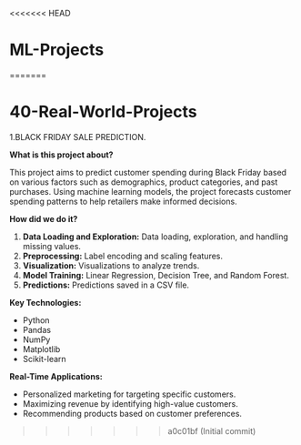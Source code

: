 <<<<<<< HEAD
# ML-Projects
=======
# 40-Real-World-Projects

1.BLACK FRIDAY SALE PREDICTION.


**What is this project about?**

This project aims to predict customer spending during Black Friday based on various factors such as demographics, product categories, and past purchases. Using machine learning models, the project forecasts customer spending patterns to help retailers make informed decisions.

**How did we do it?**

1. **Data Loading and Exploration:** Data loading, exploration, and handling missing values.
2. **Preprocessing:** Label encoding and scaling features.
3. **Visualization:** Visualizations to analyze trends.
4. **Model Training:** Linear Regression, Decision Tree, and Random Forest.
5. **Predictions:** Predictions saved in a CSV file.

**Key Technologies:**

* Python
* Pandas
* NumPy
* Matplotlib
* Scikit-learn

**Real-Time Applications:**

* Personalized marketing for targeting specific customers.
* Maximizing revenue by identifying high-value customers.
* Recommending products based on customer preferences.




>>>>>>> a0c01bf (Initial commit)
